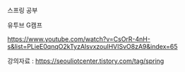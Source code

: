 스프링 공부


유투브 G캠프

https://www.youtube.com/watch?v=CsOrR-4nH-s&list=PLieE0qnqO2kTyzAlsvxzoulHVISvO8zA9&index=65


강의자료 :  https://seouliotcenter.tistory.com/tag/spring

